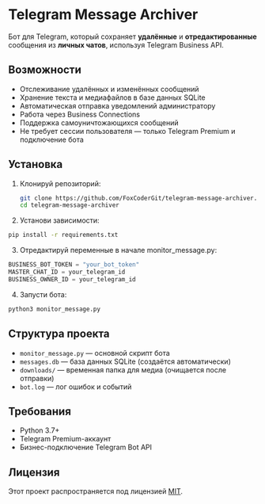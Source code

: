 # Telegram Message Archiver

Бот для Telegram, который сохраняет **удалённые** и **отредактированные** сообщения из **личных чатов**, используя Telegram Business API.

## Возможности

- Отслеживание удалённых и изменённых сообщений  
- Хранение текста и медиафайлов в базе данных SQLite  
- Автоматическая отправка уведомлений администратору  
- Работа через Business Connections  
- Поддержка самоуничтожающихся сообщений  
- Не требует сессии пользователя — только Telegram Premium и подключение бота

## Установка

1. Клонируй репозиторий:
   ```bash
   git clone https://github.com/FoxCoderGit/telegram-message-archiver.git
   cd telegram-message-archiver 
   ```
   
2. Установи зависимости:
```bash
pip install -r requirements.txt
```

3. Отредактируй переменные в начале monitor_message.py:
```Python
BUSINESS_BOT_TOKEN = "your_bot_token"
MASTER_CHAT_ID = your_telegram_id
BUSINESS_OWNER_ID = your_telegram_id
```

4. Запусти бота:
```bash
python3 monitor_message.py
```


## Структура проекта

- `monitor_message.py` — основной скрипт бота  
- `messages.db` — база данных SQLite (создаётся автоматически)  
- `downloads/` — временная папка для медиа (очищается после отправки)  
- `bot.log` — лог ошибок и событий

## Требования

- Python 3.7+  
- Telegram Premium-аккаунт  
- Бизнес-подключение Telegram Bot API


## Лицензия

Этот проект распространяется под лицензией [MIT](LICENSE).